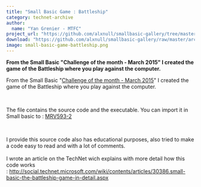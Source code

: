 ```yaml
---
title: "Small Basic Game : Battleship"
category: technet-archive
author:
  name: "Yan Grenier - MTFC"
project_url: "https://github.com/alxnull/smallbasic-gallery/tree/master/archive/Small_Basic_Game___Battleship"
download: "https://github.com/alxnull/smallbasic-gallery/raw/master/archive/Small_Basic_Game___Battleship/Battleship.zip"
image: small-basic-game-battleship.png
---
```


<b>From the Small Basic "Challenge of the month - March 2015" I created the game of the Battleship where you play against the computer.</b>

<DIV id=longDesc>
<P>From the Small Basic "<A href="https://social.msdn.microsoft.com/Forums/en-US/45bf1aee-1fa3-4d21-90b5-b6b931d6d273/challenge-of-the-month-march-2015?forum=smallbasic">Challenge of the month - March 2015</A>" I created the game of the Battleship where you play against the computer.</P>
<P>
<P>&nbsp;</P>
<P>The file contains the source code and the executable. You can import it in Small basic to :&nbsp;<A href="http://smallbasic.com/program/?MRV593-2">MRV593-2</A></P>
<P>&nbsp;</P>
<DIV>
<DIV>I provide this source code also has educational purposes, also tried to make a code easy to read and with a lot of comments.</DIV>
<DIV><BR>I wrote an article on the TechNet wich explains with more detail how this code works :&nbsp;<A href="http://social.technet.microsoft.com/wiki/contents/articles/30386.small-basic-the-battleship-game-in-detail.aspx">http://social.technet.microsoft.com/wiki/contents/articles/30386.small-basic-the-battleship-game-in-detail.aspx</A></DIV>
<DIV></DIV>
<DIV></DIV></DIV></DIV>
